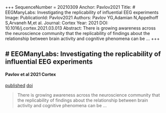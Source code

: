 +++
SequenceNumber =  20210309
Anchor: Pavlov2021
Title: # EEGManyLabs: Investigating the replicability of influential EEG experiments
Image: 
PublicationId: Pavlov2021
Authors: Pavlov YG,Adamian N,Appelhoff S,Arvaneh M,et al.
Journal: Cortex
Year: 2021
DOI: 10.1016/j.cortex.2021.03.013
Abstract: There is growing awareness across the neuroscience community that the replicability of findings about the relationship between brain activity and cognitive phenomena can be …
+++

## # EEGManyLabs: Investigating the replicability of influential EEG experiments
#### Pavlov et al 2021 Cortex

[published]("published") [doi](https://dx.doi.org/10.1016/j.cortex.2021.03.013)

> There is growing awareness across the neuroscience community that the replicability of findings about the relationship between brain activity and cognitive phenomena can be …
